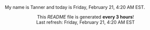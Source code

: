 My name is Tanner and today is Friday, February 21, 4:20 AM EST.

<p align="center">This <i>README</i> file is generated <b>every 3 hours</b>!</br>Last refresh: Friday, February 21, 4:20 AM EST<br /></p>
